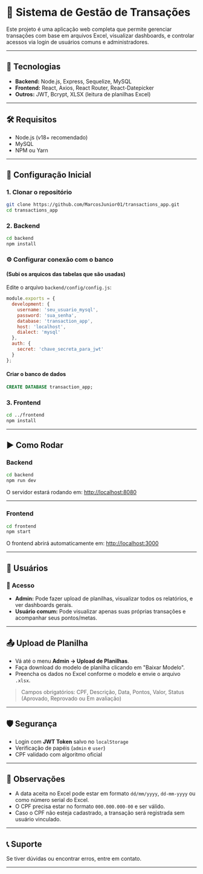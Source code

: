 ﻿# 🧾 Sistema de Gestão de Transações

Este projeto é uma aplicação web completa que permite gerenciar transações com base em arquivos Excel, visualizar dashboards, e controlar acessos via login de usuários comuns e administradores.

---


## 🚀 Tecnologias

- **Backend:** Node.js, Express, Sequelize, MySQL
- **Frontend:** React, Axios, React Router, React-Datepicker
- **Outros:** JWT, Bcrypt, XLSX (leitura de planilhas Excel)

---

## 🛠️ Requisitos

- Node.js (v18+ recomendado)
- MySQL
- NPM ou Yarn

---

## 🔧 Configuração Inicial

### 1. Clonar o repositório

```bash
git clone https://github.com/MarcosJunior01/transactions_app.git
cd transactions_app
```

### 2. Backend

```bash
cd backend
npm install
```

### ⚙ Configurar conexão com o banco 
#### (Subi os arquicos das tabelas que são usadas)

Edite o arquivo `backend/config/config.js`:

```js
module.exports = {
  development: {
    username: 'seu_usuario_mysql',
    password: 'sua_senha',
    database: 'transaction_app',
    host: 'localhost',
    dialect: 'mysql'
  },
  auth: {
    secret: 'chave_secreta_para_jwt'
  }
};
```

#### Criar o banco de dados

```sql
CREATE DATABASE transaction_app;
```

### 3. Frontend

```bash
cd ../frontend
npm install
```

---

## ▶️ Como Rodar

### Backend

```bash
cd backend
npm run dev
```

O servidor estará rodando em: [http://localhost:8080](http://localhost:8080)

---

### Frontend

```bash
cd frontend
npm start
```

O frontend abrirá automaticamente em: [http://localhost:3000](http://localhost:3000)

---

## 👥 Usuários

### 🔐 Acesso

- **Admin:** Pode fazer upload de planilhas, visualizar todos os relatórios, e ver dashboards gerais.
- **Usuário comum:** Pode visualizar apenas suas próprias transações e acompanhar seus pontos/metas.

---

## 📤 Upload de Planilha

- Vá até o menu **Admin → Upload de Planilhas**.
- Faça download do modelo de planilha clicando em "Baixar Modelo".
- Preencha os dados no Excel conforme o modelo e envie o arquivo `.xlsx`.

> Campos obrigatórios: CPF, Descrição, Data, Pontos, Valor, Status (Aprovado, Reprovado ou Em avaliação)

---

## 🛡️ Segurança

- Login com **JWT Token** salvo no `localStorage`
- Verificação de papéis (`admin` e `user`)
- CPF validado com algoritmo oficial

---

## 📌 Observações

- A data aceita no Excel pode estar em formato `dd/mm/yyyy`, `dd-mm-yyyy` ou como número serial do Excel.
- O CPF precisa estar no formato `000.000.000-00` e ser válido.
- Caso o CPF não esteja cadastrado, a transação será registrada sem usuário vinculado.

---

## 📞 Suporte

Se tiver dúvidas ou encontrar erros, entre em contato.

---
